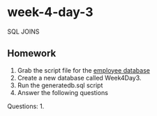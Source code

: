 # week-4-day-3
SQL JOINS



Homework
-----

1. Grab the script file for the [employee database](generatedb.sql)
2. Create a new database called Week4Day3.
3. Run the generatedb.sql script
4. Answer the following questions

Questions:
1.
